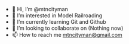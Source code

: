 - 👋 Hi, I’m @mtncityman
- 👀 I’m interested in Model Railroading
- 🌱 I’m currently learning Git and Github
- 💞️ I’m looking to collaborate on (Nothing now)
- 📫 How to reach me mtncityman@gmail.com

<!---
mtncityman/mtncityman is a ✨ special ✨ repository because its `README.md` (this file) appears on your GitHub profile.
You can click the Preview link to take a look at your changes.
--->
